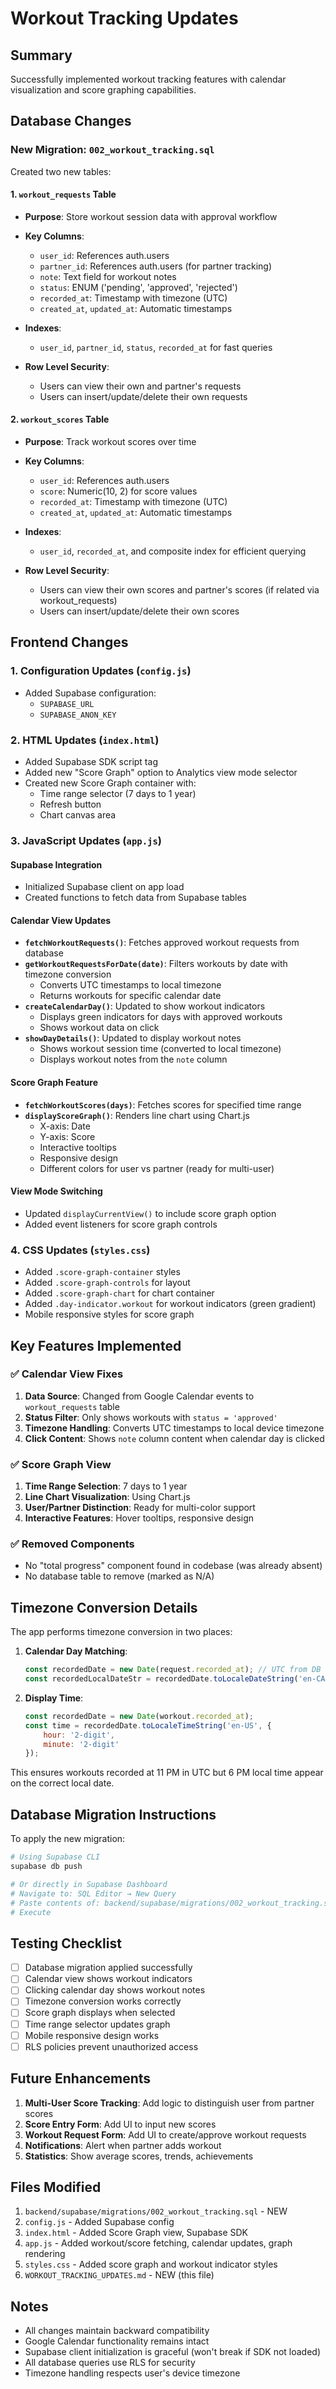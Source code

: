 # Workout Tracking Updates

## Summary
Successfully implemented workout tracking features with calendar visualization and score graphing capabilities.

## Database Changes

### New Migration: `002_workout_tracking.sql`

Created two new tables:

#### 1. `workout_requests` Table
- **Purpose**: Store workout session data with approval workflow
- **Key Columns**:
  - `user_id`: References auth.users
  - `partner_id`: References auth.users (for partner tracking)
  - `note`: Text field for workout notes
  - `status`: ENUM ('pending', 'approved', 'rejected')
  - `recorded_at`: Timestamp with timezone (UTC)
  - `created_at`, `updated_at`: Automatic timestamps

- **Indexes**:
  - `user_id`, `partner_id`, `status`, `recorded_at` for fast queries

- **Row Level Security**:
  - Users can view their own and partner's requests
  - Users can insert/update/delete their own requests

#### 2. `workout_scores` Table
- **Purpose**: Track workout scores over time
- **Key Columns**:
  - `user_id`: References auth.users
  - `score`: Numeric(10, 2) for score values
  - `recorded_at`: Timestamp with timezone (UTC)
  - `created_at`, `updated_at`: Automatic timestamps

- **Indexes**:
  - `user_id`, `recorded_at`, and composite index for efficient querying

- **Row Level Security**:
  - Users can view their own scores and partner's scores (if related via workout_requests)
  - Users can insert/update/delete their own scores

## Frontend Changes

### 1. Configuration Updates (`config.js`)
- Added Supabase configuration:
  - `SUPABASE_URL`
  - `SUPABASE_ANON_KEY`

### 2. HTML Updates (`index.html`)
- Added Supabase SDK script tag
- Added new "Score Graph" option to Analytics view mode selector
- Created new Score Graph container with:
  - Time range selector (7 days to 1 year)
  - Refresh button
  - Chart canvas area

### 3. JavaScript Updates (`app.js`)

#### Supabase Integration
- Initialized Supabase client on app load
- Created functions to fetch data from Supabase tables

#### Calendar View Updates
- **`fetchWorkoutRequests()`**: Fetches approved workout requests from database
- **`getWorkoutRequestsForDate(date)`**: Filters workouts by date with timezone conversion
  - Converts UTC timestamps to local timezone
  - Returns workouts for specific calendar date
- **`createCalendarDay()`**: Updated to show workout indicators
  - Displays green indicators for days with approved workouts
  - Shows workout data on click
- **`showDayDetails()`**: Updated to display workout notes
  - Shows workout session time (converted to local timezone)
  - Displays workout notes from the `note` column

#### Score Graph Feature
- **`fetchWorkoutScores(days)`**: Fetches scores for specified time range
- **`displayScoreGraph()`**: Renders line chart using Chart.js
  - X-axis: Date
  - Y-axis: Score
  - Interactive tooltips
  - Responsive design
  - Different colors for user vs partner (ready for multi-user)

#### View Mode Switching
- Updated `displayCurrentView()` to include score graph option
- Added event listeners for score graph controls

### 4. CSS Updates (`styles.css`)
- Added `.score-graph-container` styles
- Added `.score-graph-controls` for layout
- Added `.score-graph-chart` for chart container
- Added `.day-indicator.workout` for workout indicators (green gradient)
- Mobile responsive styles for score graph

## Key Features Implemented

### ✅ Calendar View Fixes
1. **Data Source**: Changed from Google Calendar events to `workout_requests` table
2. **Status Filter**: Only shows workouts with `status = 'approved'`
3. **Timezone Handling**: Converts UTC timestamps to local device timezone
4. **Click Content**: Shows `note` column content when calendar day is clicked

### ✅ Score Graph View
1. **Time Range Selection**: 7 days to 1 year
2. **Line Chart Visualization**: Using Chart.js
3. **User/Partner Distinction**: Ready for multi-color support
4. **Interactive Features**: Hover tooltips, responsive design

### ✅ Removed Components
- No "total progress" component found in codebase (was already absent)
- No database table to remove (marked as N/A)

## Timezone Conversion Details

The app performs timezone conversion in two places:

1. **Calendar Day Matching**:
   ```javascript
   const recordedDate = new Date(request.recorded_at); // UTC from DB
   const recordedLocalDateStr = recordedDate.toLocaleDateString('en-CA'); // Local date
   ```

2. **Display Time**:
   ```javascript
   const recordedDate = new Date(workout.recorded_at);
   const time = recordedDate.toLocaleTimeString('en-US', { 
       hour: '2-digit', 
       minute: '2-digit' 
   });
   ```

This ensures workouts recorded at 11 PM in UTC but 6 PM local time appear on the correct local date.

## Database Migration Instructions

To apply the new migration:

```bash
# Using Supabase CLI
supabase db push

# Or directly in Supabase Dashboard
# Navigate to: SQL Editor → New Query
# Paste contents of: backend/supabase/migrations/002_workout_tracking.sql
# Execute
```

## Testing Checklist

- [ ] Database migration applied successfully
- [ ] Calendar view shows workout indicators
- [ ] Clicking calendar day shows workout notes
- [ ] Timezone conversion works correctly
- [ ] Score graph displays when selected
- [ ] Time range selector updates graph
- [ ] Mobile responsive design works
- [ ] RLS policies prevent unauthorized access

## Future Enhancements

1. **Multi-User Score Tracking**: Add logic to distinguish user from partner scores
2. **Score Entry Form**: Add UI to input new scores
3. **Workout Request Form**: Add UI to create/approve workout requests
4. **Notifications**: Alert when partner adds workout
5. **Statistics**: Show average scores, trends, achievements

## Files Modified

1. `backend/supabase/migrations/002_workout_tracking.sql` - NEW
2. `config.js` - Added Supabase config
3. `index.html` - Added Score Graph view, Supabase SDK
4. `app.js` - Added workout/score fetching, calendar updates, graph rendering
5. `styles.css` - Added score graph and workout indicator styles
6. `WORKOUT_TRACKING_UPDATES.md` - NEW (this file)

## Notes

- All changes maintain backward compatibility
- Google Calendar functionality remains intact
- Supabase client initialization is graceful (won't break if SDK not loaded)
- All database queries use RLS for security
- Timezone handling respects user's device timezone
